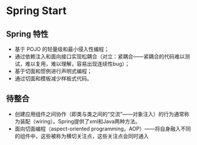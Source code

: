 # Spring Start

## Spring 特性
- 基于 POJO 的轻量级和最小侵入性编程；
- 通过依赖注入和面向接口实现松耦合（对立：紧耦合——紧耦合的代码难以测试，难以复用，难以理解，容易出现连续性bug）；
- 基于切面和惯例进行声明式编程；
- 通过切面和模板减少样板式代码。


## 待整合
- 创建应用组件之间协作（即类与类之间的“交流”——对象注入）的行为通常称为装配（wiring）。Spring提供了xml和Java两种方法。
- 面向切面编程（aspect-oriented programming，AOP）——将自身融入不同的组件中，这些被称为横切关注点，这些关注点会同时通入